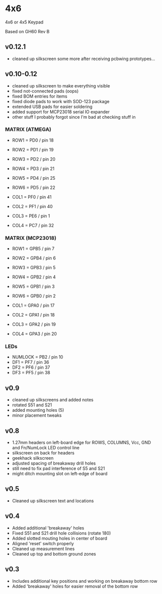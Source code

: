 4x6
===

4x6  or 4x5 Keypad

Based on GH60 Rev B


## v0.12.1
* cleaned up silkscreen some more after receiving pcbwing prototypes...

## v0.10-0.12
* cleaned up silkscreen to make everything visible
* fixed not-connected pads (oops)
* fixed BOM entries for items
* fixed diode pads to work with SOD-123 package
* extended USB pads for easier soldering
* added support for MCP23018 serial IO expander
* other stuff I probably forgot since I'm bad at checking stuff in

###  MATRIX (ATMEGA)

* ROW1 = PD0 / pin 18
* ROW2 = PD1 / pin 19
* ROW3 = PD2 / pin 20
* ROW4 = PD3 / pin 21
* ROW5 = PD4 / pin 25
* ROW6 = PD5 / pin 22

* COL1 = PF0 / pin 41
* COL2 = PF1 / pin 40
* COL3 = PE6 / pin 1
* COL4 = PC7 / pin 32

### MATRIX (MCP23018)
* ROW1 = GPB5 / pin 7
* ROW2 = GPB4 / pin 6
* ROW3 = GPB3 / pin 5
* ROW4 = GPB2 / pin 4
* ROW5 = GPB1 / pin 3
* ROW6 = GPB0 / pin 2

* COL1 = GPA0 / pin 17
* COL2 = GPA1 / pin 18
* COL3 = GPA2 / pin 19
* COL4 = GPA3 / pin 20

### LEDs
* NUMLOCK = PB2 / pin 10
* DF1 = PF7 / pin 36
* DF2 = PF6 / pin 37
* DF3 = PF5 / pin 38


## v0.9
* cleaned up silkscreens and added notes
* rotated S51 and S21
* added mounting holes (5)
* minor placement tweaks

## v0.8
* 1.27mm headers on left-board edge for ROWS, COLUMNS, Vcc, GND and Fn/NumLock LED control line
* silkscreen on back for headers
* geekhack silkscreen
* adjusted spacing of breakaway drill holes 
* still need to fix pad interference of S5 and S21
* might ditch mounting slot on left-edge of board

## v0.5
* Cleaned up silkscreen text and locations

## v0.4
* Added additional 'breakaway' holes
* Fixed S51 and S21 drill hole collisions (rotate 180)
* Added slotted mouting holes in center of board
* Aligned 'reset' switch properly
* Cleaned up measurement lines
* Cleaned up top and bottom ground zones

## v0.3
* Includes additional key positions and working on breakaway bottom row
* Added 'breakaway' holes for easier removal of the bottom row
